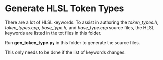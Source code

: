 # Generate HLSL Token Types

There are a lot of HLSL keywords. To assist in authoring the _token_types.h_,
_token_types.cpp_, _base_type.h_, and _base_type.cpp_ source files, the HLSL keywords
are listed in the txt files in this folder.

Run **gen_token_type.py** in this folder to generate the source files.

This only needs to be done if the list of keywords changes.
